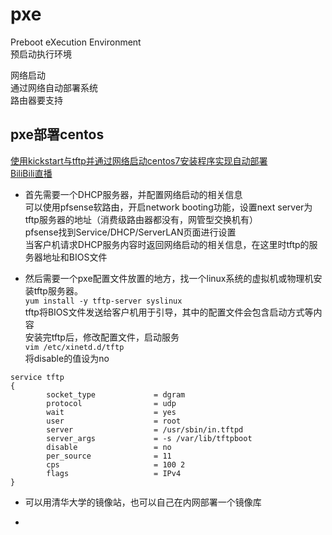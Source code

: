 # pxe

Preboot eXecution Environment  
预启动执行环境

网络启动  
通过网络自动部署系统  
路由器要支持

## pxe部署centos

[使用kickstart与tftp并通过网络启动centos7安装程序实现自动部署](https://ngx.hk/2018/11/18/%e4%bd%bf%e7%94%a8kickstart%e4%b8%8etftp%e5%b9%b6%e9%80%9a%e8%bf%87%e7%bd%91%e7%bb%9c%e5%90%af%e5%8a%a8centos7%e5%ae%89%e8%a3%85%e7%a8%8b%e5%ba%8f%e5%ae%9e%e7%8e%b0%e8%87%aa%e5%8a%a8%e9%83%a8%e7%bd%b2.html)  
[BiliBili直播](https://www.bilibili.com/video/av85635968)

* 首先需要一个DHCP服务器，并配置网络启动的相关信息  
可以使用pfsense软路由，开启network booting功能，设置next server为tftp服务器的地址（消费级路由器都没有，网管型交换机有）  
pfsense找到Service/DHCP/ServerLAN页面进行设置  
当客户机请求DHCP服务内容时返回网络启动的相关信息，在这里时tftp的服务器地址和BIOS文件

* 然后需要一个pxe配置文件放置的地方，找一个linux系统的虚拟机或物理机安装tftp服务器。  
`yum install -y tftp-server syslinux`  
tftp将BIOS文件发送给客户机用于引导，其中的配置文件会包含启动方式等内容  
安装完tftp后，修改配置文件，启动服务  
`vim /etc/xinetd.d/tftp`  
将disable的值设为no

```
service tftp
{
        socket_type             = dgram
        protocol                = udp
        wait                    = yes
        user                    = root
        server                  = /usr/sbin/in.tftpd
        server_args             = -s /var/lib/tftpboot
        disable                 = no
        per_source              = 11
        cps                     = 100 2
        flags                   = IPv4
}
```

* 可以用清华大学的镜像站，也可以自己在内网部署一个镜像库

*  
